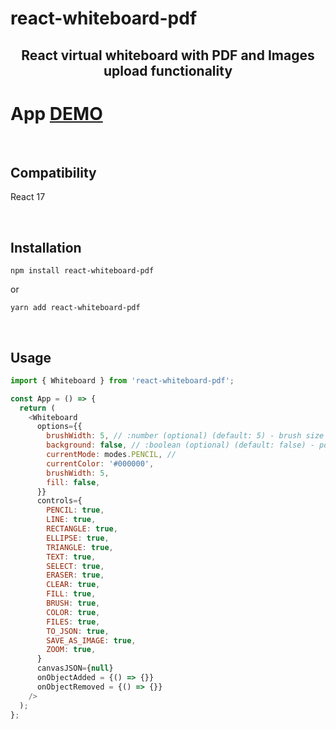 # react-whiteboard-pdf

<div align="center">
  <h2>
    React virtual whiteboard with PDF and Images upload functionality
    <br />
  </h2>
</div>

# App [DEMO](https://statuesque-muffin-fb224e.netlify.app/)

<br/>

## Compatibility

React 17

<br/>

## Installation

```shell
npm install react-whiteboard-pdf
```

or

```shell
yarn add react-whiteboard-pdf
```

<br/>

## Usage

```javascript
import { Whiteboard } from 'react-whiteboard-pdf';

const App = () => {
  return (
    <Whiteboard
      options={{
        brushWidth: 5, // :number (optional) (default: 5) - brush size for drawing
        background: false, // :boolean (optional) (default: false) - polkadot as background picture
        currentMode: modes.PENCIL, //
        currentColor: '#000000',
        brushWidth: 5,
        fill: false,
      }}
      controls={
        PENCIL: true,
        LINE: true,
        RECTANGLE: true,
        ELLIPSE: true,
        TRIANGLE: true,
        TEXT: true,
        SELECT: true,
        ERASER: true,
        CLEAR: true,
        FILL: true,
        BRUSH: true,
        COLOR: true,
        FILES: true,
        TO_JSON: true,
        SAVE_AS_IMAGE: true,
        ZOOM: true,
      }
      canvasJSON={null}
      onObjectAdded = {() => {}}
      onObjectRemoved = {() => {}}
    />
  );
};
```
